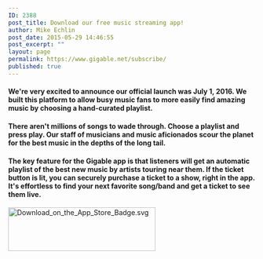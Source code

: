 ```yaml
---
ID: 2388
post_title: Download our free music streaming app!
author: Mike Echlin
post_date: 2015-05-29 14:46:55
post_excerpt: ""
layout: page
permalink: https://www.gigable.net/subscribe/
published: true
---
```

<h4>We're very excited to announce our official launch was July 1, 2016. We built this platform to allow busy music fans to more easily find amazing music by choosing a hand-curated playlist.</h4>
<h4>There aren't millions of songs to wade through. Choose a playlist and press play. Our staff of musicians and music aficionados scour the planet for the best music in the depths of the long tail.</h4>
<h4>The key feature for the Gigable app is that listeners will get an automatic playlist of the best new music by artists touring near them. If the ticket button is lit, you can securely purchase a ticket to a show, right in the app. It's effortless to find your next favorite song/band and get a ticket to see them live.</h4>
<a href="https://itunes.apple.com/us/app/gigable-music-discovery/id1118761510?mt=8" target="_blank" rel="https://itunes.apple.com/us/app/gigable-music-discovery/id1118761510?mt=8"><img src="https://gigable.net/wp-content/uploads/2015/05/Download_on_the_App_Store_Badge.svg_-300x89.png" alt="Download_on_the_App_Store_Badge.svg" width="300" height="89" /></a>